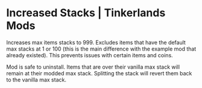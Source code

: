 # Increased Stacks | Tinkerlands Mods

Increases max items stacks to 999.
Excludes items that have the default max stacks at 1 or 100 (this is the main difference with the example mod that already existed).
This prevents issues with certain items and coins.

Mod is safe to uninstall.
Items that are over their vanilla max stack will remain at their modded max stack.
Splitting the stack will revert them back to the vanilla max stack.
